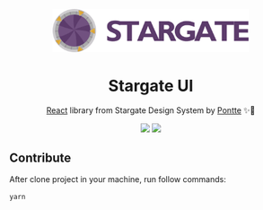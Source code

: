 <p align="center">
  <a href="http://stargate.pontte.com.br" rel="noopener" target="_blank">
    <img width="350" src="./logo-stargate.svg" alt="Logo Stargate UI" />
  </a>
</p>

<h1 align="center">
  Stargate UI
</h1>

<div align="center">

  [React](https://reactjs.org/) library from Stargate Design System by [Pontte](https://pontte.com.br) ✨🚪

  ![](https://github.com/pontte/stargate-ui/workflows/promote-prod-from-preprod-branch/badge.svg)
  ![](https://github.com/pontte/stargate-ui/workflows/promote-prod-stargate-ui-playground/badge.svg)

</div>

## Contribute

After clone project in your machine, run follow commands:

```sh
yarn
```
